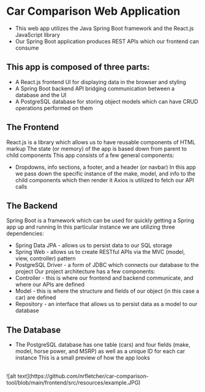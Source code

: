 # Car Comparison Web Application
* This web app utilizes the Java Spring Boot framework and the React.js JavaScript library
* Our Spring Boot application produces REST APIs which our frontend can consume
## This app is composed of three parts:
* A React.js frontend UI for displaying data in the browser and styling
* A Spring Boot backend API bridging communication between a database and the UI
* A PostgreSQL database for storing object models which can have CRUD operations performed on them
## The Frontend
React.js is a library which allows us to have reusable components of HTML markup
The state (or memory) of the app is based down from parent to child components
This app consists of a few general components:
* Dropdowns, info sections, a footer, and a header (or navbar)
In this app we pass down the specific instance of the make, model, and info to the child components which then render it
Axios is utilized to fetch our API calls
## The Backend
Spring Boot is a framework which can be used for quickly getting a Spring app up and running
In this particular instance we are utilizing three dependencies:
* Spring Data JPA - allows us to persist data to our SQL storage
* Spring Web - allows us to create RESTful APIs via the MVC (model, view, controller) pattern
* PostgreSQL Driver - a form of JDBC which connects our database to the project
Our project architecture has a few components:
* Controller - this is where our frontend and backend communicate, and where our APIs are defined
* Model - this is where the structure and fields of our object (in this case a car) are defined
* Repository - an interface that allows us to persist data as a model to our database
## The Database
* The PostgreSQL database has one table (cars) and four fields (make, model, horse power, and MSRP) as well as a unique ID for each car instance
This is a small preview of how the app looks
<br>
![alt text](https://github.com/nrfletcher/car-comparison-tool/blob/main/frontend/src/resources/example.JPG)
